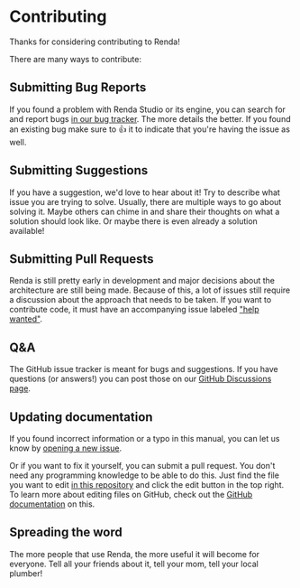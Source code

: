 # Contributing

Thanks for considering contributing to Renda!

There are many ways to contribute:

## Submitting Bug Reports

If you found a problem with Renda Studio or its engine, you can search for and
report bugs [in our bug tracker](https://github.com/rendajs/Renda/issues). The
more details the better. If you found an existing bug make sure to 👍 it to
indicate that you're having the issue as well.

## Submitting Suggestions

If you have a suggestion, we'd love to hear about it! Try to describe what issue
you are trying to solve. Usually, there are multiple ways to go about solving
it. Maybe others can chime in and share their thoughts on what a solution should
look like. Or maybe there is even already a solution available!

## Submitting Pull Requests

Renda is still pretty early in development and major decisions about the
architecture are still being made. Because of this, a lot of issues still
require a discussion about the approach that needs to be taken. If you want to
contribute code, it must have an accompanying issue labeled
["help wanted"](https://github.com/rendajs/Renda/issues?q=is%3Aissue+is%3Aopen+label%3A%22Help+wanted%22).

## Q&A

The GitHub issue tracker is meant for bugs and suggestions. If you have
questions (or answers!) you can post those on our
[GitHub Discussions page](https://github.com/orgs/rendajs/discussions/categories/q-a).

## Updating documentation

If you found incorrect information or a typo in this manual, you can let us know
by [opening a new issue](https://github.com/rendajs/manual/issues).

Or if you want to fix it yourself, you can submit a pull request. You don't need
any programming knowledge to be able to do this. Just find the file you want to
edit [in this repository](https://github.com/rendajs/manual) and click the edit
button in the top right. To learn more about editing files on GitHub, check out
the
[GitHub documentation](https://docs.github.com/en/repositories/working-with-files/managing-files/editing-files)
on this.

## Spreading the word

The more people that use Renda, the more useful it will become for everyone.
Tell all your friends about it, tell your mom, tell your local plumber!
